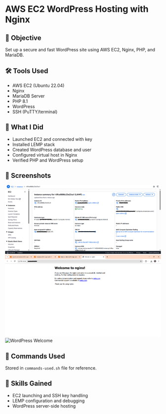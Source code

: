# AWS EC2 WordPress Hosting with Nginx

## 🎯 Objective
Set up a secure and fast WordPress site using AWS EC2, Nginx, PHP, and MariaDB.

## 🛠️ Tools Used
- AWS EC2 (Ubuntu 22.04)
- Nginx
- MariaDB Server
- PHP 8.1
- WordPress
- SSH (PuTTY/terminal)

## 🔧 What I Did
- Launched EC2 and connected with key
- Installed LEMP stack
- Created WordPress database and user
- Configured virtual host in Nginx
- Verified PHP and WordPress setup

## 📸 Screenshots
![EC2 Running](img/step1-ec2-instance-running.png)
![Nginx Active](img/step2-nginx-status.png)
![WordPress Welcome](img/step3-wordpress-screen.png)

## 📄 Commands Used
Stored in `commands-used.sh` file for reference.

## 🧠 Skills Gained
- EC2 launching and SSH key handling
- LEMP configuration and debugging
- WordPress server-side hosting
